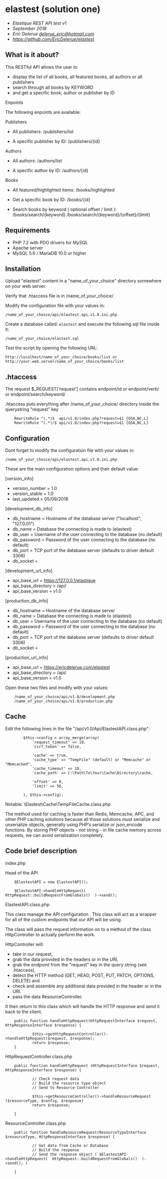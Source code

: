 # elastest (solution one)

- *Elastique REST API test v1*
- *September 2018*
- *Eric Delerue delerue_eric@hotmail.com*
- *https://github.com/EricDelerue/elastest*

## What is it about?

This RESTful API allows the user to 

- display the list of all books, all featured books, all authors or all publishers
- search through all books by KEYWORD
- and get a specific book, author or publisher by ID

Enpoints

The following enpoints are available:

Publishers 

- All publishers:
		/publishers/list

- A specific publisher by ID:
		/publishers/{id}
	
Authors 

- All authors:
		/authors/list

- A specific author by ID:
		/authors/{id}

Books 

- All featured/highlighted items:
		/books/highlighted

- Get a specific book by ID:
		/books/{id} 
	
- Search books by keyword ( optional offset / limit ):
		/books/search/{keyword} 
		/books/search/{keyword}/{offset}/{limit}
	

## Requirements

  - PHP 7.2 with PDO drivers for MySQL
  - Apache server
  - MySQL 5.6 / MariaDB 10.0 or higher

## Installation

Upload "elastest" content in a "name_of_your_choice" directory somewhere on your web server.

Verify that .htaccess file is in /name_of_your_choice/ 

Modify the configuration file with your values in:

    /name_of_your_choice/api/elastest.api.v1.0.ini.php

Create a database called: `elastest` and execute the following sql file inside it:

    /name_of_your_choice/elastest.sql 
    
Test the script by opening the following URL:

    http://localhost/name_of_your_choice/books/list or http://your.web.server/name_of_your_choice/books/list

## .htaccess

The request $_REQUEST['request'] contains endpoint/id or endpoint/verb/ or endpoint/search/keyword/

.htaccess puts everything after /name_of_your_choice/ directory inside the querystring "request" key

		RewriteRule ^(.*)$  api/v1.0/index.php?request=$1 [QSA,NC,L]
		RewriteRule ^(.*)/$ api/v1.0/index.php?request=$1 [QSA,NC,L]

## Configuration

Dont forget to modify the configuration file with your values in:

    /name_of_your_choice/api/elastest.api.v1.0.ini.php

These are the main configuration options and their default value:

[version_info]
- version_number = 1.0
- version_stable = 1.0
- last_updated = 05/09/2018

[development_db_info]
- db_hostname = Hostname of the database server ("localhost", "127.0.01")
- db_name = Database the connecting is made to (elastest)
- db_user = Username of the user connecting to the database (no default)
- db_password = Password of the user connecting to the database (no default)
- db_port = TCP port of the database server (defaults to driver default 3306)
- db_socket = 

[development_url_info]
- api_base_url = https://127.0.0.1/elastique
- api_base_directory = /api/
- api_base_version = v1.0

[production_db_info]
- db_hostname = Hostname of the database server 
- db_name = Database the connecting is made to (elastest)
- db_user = Username of the user connecting to the database (no default)
- db_password = Password of the user connecting to the database (no default)
- db_port = TCP port of the database server (defaults to driver default 3306)
- db_socket = 

[production_url_info]
- api_base_url = https://ericdelerue.com/elastest
- api_base_directory = /api/
- api_base_version = v1.0

Open these two files and modify with your values:

		/name_of_your_choice/api/v1.0/development.php
		/name_of_your_choice/api/v1.0/production.php




## Cache

Edit the following lines in the file "/api/v1.0/Api/ElastestAPI.class.php":

			$this->config = array_merge(array(  
			    'request_timeout' => 10,   
			    'csrf_token' => false,
			    
			    'cache' => true,     		    
			    'cache_type' => "TempFile" (default) or "Memcache" or "Memcached",
			    'cache_timeout' => 10,
			    'cache_path' => C:\Path\To\Your\Cache\Directory\cache, 		
			    	    
			    'offset' => 0,
			    'limit' => 50,    
			                         
			), $this->config);

Notable: \Elastest\Cache\TempFileCache.class.php

The method used for caching is faster than Redis, Memcache, APC, and other PHP caching solutions because all those solutions must serialize and unserialize objects, generally using PHP’s serialize or json_encode functions. 
By storing PHP objects - not string - in file cache memory across requests, we can avoid serialization completely.


## Code brief description	


index.php

Head of the API

		$ElastestAPI = new ElastestAPI();

		$ElastestAPI->handleHttpRequest(  HttpRequest::buildRequestFromGlobals()  )->send();

ElastestAPI.class.php

This class manage the API configuration . This class will act as a wrapper for all of the custom endpoints that our API will be using. 
 
The class will pass the request information on to a method of the class HttpController to actually perform the work. 
 
HttpController will: 

- take in our request, 
- grab the data provided in the headers or in the URI,
- grab the endpoint from the "request" key in the query string (see .htaccess), 
- detect the HTTP method (GET, HEAD, POST, PUT, PATCH, OPTIONS, DELETE) and 
- check and assemble any additional data provided in the header or in the URI. 
- pass the data ResourceController. 

It then return to this class which will handle the HTTP response and send it back to the client.

		public function handleHttpRequest(HttpRequestInterface $request, HttpResponseInterface $response) {

				$this->getHttpRequestController()->handleHttpRequest($request, $response);
				return $response;
		}
	

HttpRequestController.class.php

		public function handleHttpRequest (HttpRequestInterface $request, HttpResponseInterface $response) {

				// Check request data
				// Build the resource type object 
				// Send to Resource Controller

				$this->getResourceController()->handleResourceRequest ($resourceType, $config, $response)
				return $response;
				
		}
	

ResourceController.class.php

		public function handleResourceRequest(ResourceTypeInterface $resourceType, HttpResponseInterface $response) {

				// Get data from Cache or Database
				// Build the response 
				// Send the response object ( $ElastestAPI->handleHttpRequest(  HttpRequest::buildRequestFromGlobals()  )->send(); )

		}
